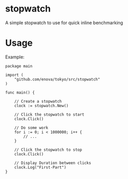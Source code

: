 stopwatch
=========

A simple stopwatch to use for quick inline benchmarking

Usage
=====
Example:
```
package main

import (
	"github.com/enova/tokyo/src/stopwatch"
)

func main() {

	// Create a stopwatch
	clock := stopwatch.New()

	// Click the stopwatch to start
	clock.Click()

	// Do some work
	for i := 0; i < 1000000; i++ {
		// ...
	}

	// Click the stopwatch to stop
	clock.Click()

	// Display Duration between clicks
	clock.Log("First-Part")
}
```
